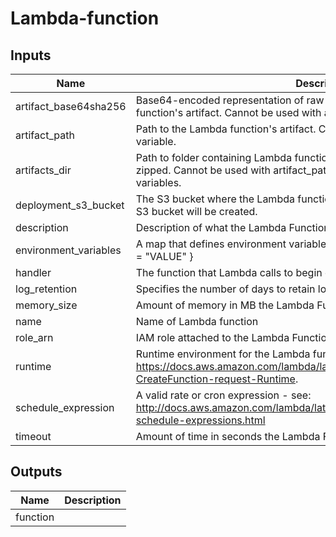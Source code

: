 # Lambda-function

## Inputs

| Name | Description | Type | Default | Required |
|------|-------------|:----:|:-----:|:-----:|
| artifact\_base64sha256 | Base64-encoded representation of raw SHA-256 sum of the Lambda function's artifact. Cannot be used with artifacts_dir variable. | string | `""` | no |
| artifact\_path | Path to the Lambda function's artifact. Cannot be used with artifacts_dir variable. | string | `""` | no |
| artifacts\_dir | Path to folder containing Lambda function's artifacts. Directory contents will be zipped. Cannot be used with artifact_path and artifact_base64sha256 variables. | string | `""` | no |
| deployment\_s3\_bucket | The S3 bucket where the Lambda function will be deployed. If not provided an S3 bucket will be created. | string | `""` | no |
| description | Description of what the Lambda Function does | string | `""` | no |
| environment\_variables | A map that defines environment variables for the Lambda function. E.g. { NAME = "VALUE" } | map(string) | `{}` | no |
| handler | The function that Lambda calls to begin execution | string | n/a | yes |
| log\_retention | Specifies the number of days to retain log events | string | `"7"` | no |
| memory\_size | Amount of memory in MB the Lambda Function can use at runtime | string | `"128"` | no |
| name | Name of Lambda function | string | n/a | yes |
| role\_arn | IAM role attached to the Lambda Function | string | n/a | yes |
| runtime | Runtime environment for the Lambda function. See: https://docs.aws.amazon.com/lambda/latest/dg/API_CreateFunction.html#SSS-CreateFunction-request-Runtime. | string | n/a | yes |
| schedule\_expression | A valid rate or cron expression - see: http://docs.aws.amazon.com/lambda/latest/dg/tutorial-scheduled-events-schedule-expressions.html | string | `""` | no |
| timeout | Amount of time in seconds the Lambda Function has to run | string | `"60"` | no |

## Outputs

| Name | Description |
|------|-------------|
| function |  |